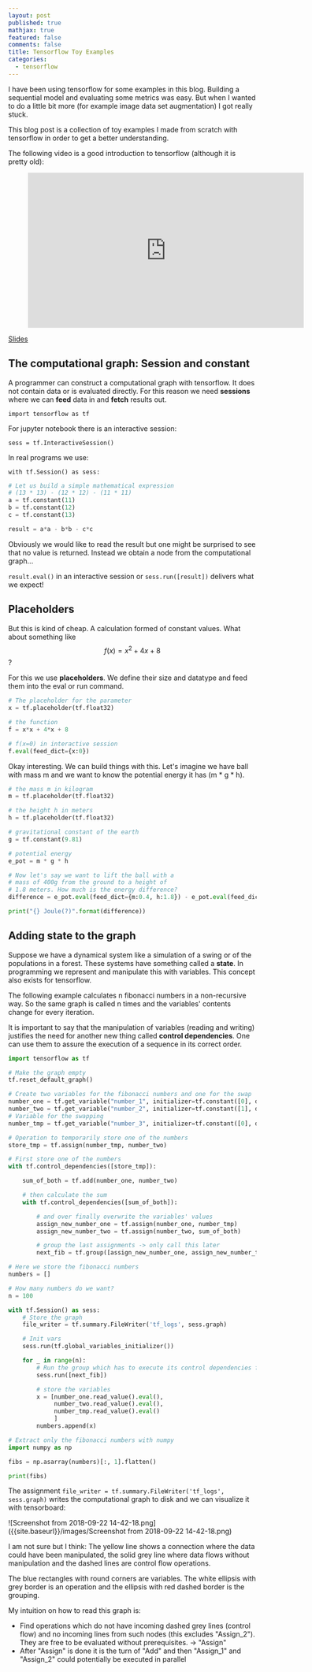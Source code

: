 ```yaml
---
layout: post
published: true
mathjax: true
featured: false
comments: false
title: Tensorflow Toy Examples
categories:
  - tensorflow
---
```

I have been using tensorflow for some examples in this blog. Building a sequential model and evaluating some metrics was easy. But when I wanted to do a little bit more (for example image data set augmentation) I got really stuck.

This blog post is a collection of toy examples I made from scratch with tensorflow in order to get a better understanding.

The following video is a good introduction to tensorflow (although it is pretty old):

<p>
  <figure>
    <div class="videoWrapper">
      <iframe width="560" height="315" src="https://www.youtube-nocookie.com/embed/L8Y2_Cq2X5s?rel=0" frameborder="0" allow="autoplay; encrypted-media" allowfullscreen></iframe>
    </div>
  </figure>
</p>

[Slides](https://cs224d.stanford.edu/lectures/CS224d-Lecture7.pdf)

## The computational graph: Session and constant

A programmer can construct a computational graph with tensorflow. It does not contain data or is evaluated directly. For this reason we need **sessions** where we can **feed** data in and **fetch** results out.
 
`import tensorflow as tf`
 
For jupyter notebook there is an interactive session:
 
`sess = tf.InteractiveSession()`
 
In real programs we use:

`with tf.Session() as sess:`

```python
# Let us build a simple mathematical expression
# (13 * 13) - (12 * 12) - (11 * 11) 
a = tf.constant(11)
b = tf.constant(12)
c = tf.constant(13)

result = a*a - b*b - c*c
```
 
Obviously we would like to read the result but one might be surprised to see that no value is returned. Instead we obtain a node from the computational graph...
 
`result.eval()` in an interactive session or `sess.run([result])` delivers what we expect!

## Placeholders

But this is kind of cheap. A calculation formed of constant values. 
What about something like $$f(x) = x^2 + 4x + 8$$?

For this we use **placeholders**. We define their size and datatype and feed them into the eval or run command.

```python
# The placeholder for the parameter
x = tf.placeholder(tf.float32)

# the function
f = x*x + 4*x + 8

# f(x=0) in interactive session
f.eval(feed_dict={x:0})
```

Okay interesting. We can build things with this. 
Let's imagine we have ball with mass m and we want to 
know the potential energy it has (m * g * h).

```python
# the mass m in kilogram
m = tf.placeholder(tf.float32)

# the height h in meters
h = tf.placeholder(tf.float32)

# gravitational constant of the earth
g = tf.constant(9.81)

# potential energy
e_pot = m * g * h

# Now let's say we want to lift the ball with a
# mass of 400g from the ground to a height of 
# 1.8 meters. How much is the energy difference?
difference = e_pot.eval(feed_dict={m:0.4, h:1.8}) - e_pot.eval(feed_dict={m:0.4, h:0})

print("{} Joule(?)".format(difference))
```

## Adding state to the graph

Suppose we have a dynamical system like a simulation of a swing or of the populations in a forest. These systems have something called a **state**. In programming we represent and manipulate this with variables. This concept also exists for tensorflow.

The following example calculates n fibonacci numbers in a non-recursive way. So the same graph is called n times and the variables' contents change for every iteration.

It is important to say that the manipulation of variables (reading and writing) justifies the need for another new thing called **control dependencies**. One can use them to assure the execution of a sequence in its correct order.

```python
import tensorflow as tf

# Make the graph empty
tf.reset_default_graph()

# Create two variables for the fibonacci numbers and one for the swap
number_one = tf.get_variable("number_1", initializer=tf.constant([0], dtype=tf.int64))
number_two = tf.get_variable("number_2", initializer=tf.constant([1], dtype=tf.int64))
# Variable for the swapping
number_tmp = tf.get_variable("number_3", initializer=tf.constant([0], dtype=tf.int64))

# Operation to temporarily store one of the numbers
store_tmp = tf.assign(number_tmp, number_two)

# First store one of the numbers
with tf.control_dependencies([store_tmp]):

    sum_of_both = tf.add(number_one, number_two)

    # then calculate the sum
    with tf.control_dependencies([sum_of_both]):

        # and over finally overwrite the variables' values
        assign_new_number_one = tf.assign(number_one, number_tmp)
        assign_new_number_two = tf.assign(number_two, sum_of_both)

        # group the last assignments -> only call this later
        next_fib = tf.group([assign_new_number_one, assign_new_number_two])

# Here we store the fibonacci numbers
numbers = []

# How many numbers do we want?
n = 100

with tf.Session() as sess:
    # Store the graph
    file_writer = tf.summary.FileWriter('tf_logs', sess.graph)

    # Init vars
    sess.run(tf.global_variables_initializer())

    for _ in range(n):
        # Run the group which has to execute its control dependencies first
        sess.run([next_fib])

        # store the variables
        x = [number_one.read_value().eval(),
             number_two.read_value().eval(),
             number_tmp.read_value().eval()
             ]
        numbers.append(x)

# Extract only the fibonacci numbers with numpy
import numpy as np

fibs = np.asarray(numbers)[:, 1].flatten()

print(fibs)
```

The assignment `file_writer = tf.summary.FileWriter('tf_logs', sess.graph)` writes the computational graph to disk and we can visualize it with tensorboard:

![Screenshot from 2018-09-22 14-42-18.png]({{site.baseurl}}/images/Screenshot from 2018-09-22 14-42-18.png)

I am not sure but I think: The yellow line shows a connection where the data could have been manipulated, the solid grey line where data flows without manipulation and the dashed lines are control flow operations. 

The blue rectangles with round corners are variables. The white ellipsis with grey border is an operation and the ellipsis with red dashed border is the grouping.
 
My intuition on how to read this graph is:

 - Find operations which do not have incoming dashed grey lines (control flow) and no incoming lines from such nodes (this excludes "Assign_2"). They are free to be evaluated without prerequisites. -> "Assign"
 - After "Assign" is done it is the turn of "Add" and then "Assign_1" and "Assign_2" could potentially be executed in parallel
 



